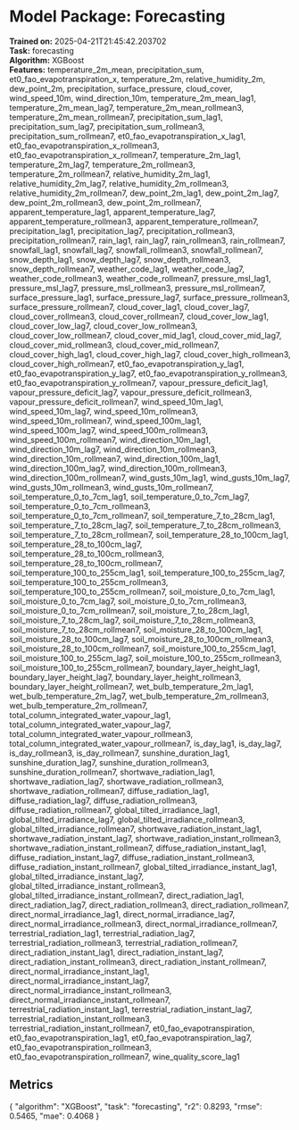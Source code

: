 
# Model Package: Forecasting

**Trained on:** 2025-04-21T21:45:42.203702  
**Task:** forecasting  
**Algorithm:** XGBoost  
**Features:** temperature_2m_mean, precipitation_sum, et0_fao_evapotranspiration_x, temperature_2m, relative_humidity_2m, dew_point_2m, precipitation, surface_pressure, cloud_cover, wind_speed_10m, wind_direction_10m, temperature_2m_mean_lag1, temperature_2m_mean_lag7, temperature_2m_mean_rollmean3, temperature_2m_mean_rollmean7, precipitation_sum_lag1, precipitation_sum_lag7, precipitation_sum_rollmean3, precipitation_sum_rollmean7, et0_fao_evapotranspiration_x_lag1, et0_fao_evapotranspiration_x_rollmean3, et0_fao_evapotranspiration_x_rollmean7, temperature_2m_lag1, temperature_2m_lag7, temperature_2m_rollmean3, temperature_2m_rollmean7, relative_humidity_2m_lag1, relative_humidity_2m_lag7, relative_humidity_2m_rollmean3, relative_humidity_2m_rollmean7, dew_point_2m_lag1, dew_point_2m_lag7, dew_point_2m_rollmean3, dew_point_2m_rollmean7, apparent_temperature_lag1, apparent_temperature_lag7, apparent_temperature_rollmean3, apparent_temperature_rollmean7, precipitation_lag1, precipitation_lag7, precipitation_rollmean3, precipitation_rollmean7, rain_lag1, rain_lag7, rain_rollmean3, rain_rollmean7, snowfall_lag1, snowfall_lag7, snowfall_rollmean3, snowfall_rollmean7, snow_depth_lag1, snow_depth_lag7, snow_depth_rollmean3, snow_depth_rollmean7, weather_code_lag1, weather_code_lag7, weather_code_rollmean3, weather_code_rollmean7, pressure_msl_lag1, pressure_msl_lag7, pressure_msl_rollmean3, pressure_msl_rollmean7, surface_pressure_lag1, surface_pressure_lag7, surface_pressure_rollmean3, surface_pressure_rollmean7, cloud_cover_lag1, cloud_cover_lag7, cloud_cover_rollmean3, cloud_cover_rollmean7, cloud_cover_low_lag1, cloud_cover_low_lag7, cloud_cover_low_rollmean3, cloud_cover_low_rollmean7, cloud_cover_mid_lag1, cloud_cover_mid_lag7, cloud_cover_mid_rollmean3, cloud_cover_mid_rollmean7, cloud_cover_high_lag1, cloud_cover_high_lag7, cloud_cover_high_rollmean3, cloud_cover_high_rollmean7, et0_fao_evapotranspiration_y_lag1, et0_fao_evapotranspiration_y_lag7, et0_fao_evapotranspiration_y_rollmean3, et0_fao_evapotranspiration_y_rollmean7, vapour_pressure_deficit_lag1, vapour_pressure_deficit_lag7, vapour_pressure_deficit_rollmean3, vapour_pressure_deficit_rollmean7, wind_speed_10m_lag1, wind_speed_10m_lag7, wind_speed_10m_rollmean3, wind_speed_10m_rollmean7, wind_speed_100m_lag1, wind_speed_100m_lag7, wind_speed_100m_rollmean3, wind_speed_100m_rollmean7, wind_direction_10m_lag1, wind_direction_10m_lag7, wind_direction_10m_rollmean3, wind_direction_10m_rollmean7, wind_direction_100m_lag1, wind_direction_100m_lag7, wind_direction_100m_rollmean3, wind_direction_100m_rollmean7, wind_gusts_10m_lag1, wind_gusts_10m_lag7, wind_gusts_10m_rollmean3, wind_gusts_10m_rollmean7, soil_temperature_0_to_7cm_lag1, soil_temperature_0_to_7cm_lag7, soil_temperature_0_to_7cm_rollmean3, soil_temperature_0_to_7cm_rollmean7, soil_temperature_7_to_28cm_lag1, soil_temperature_7_to_28cm_lag7, soil_temperature_7_to_28cm_rollmean3, soil_temperature_7_to_28cm_rollmean7, soil_temperature_28_to_100cm_lag1, soil_temperature_28_to_100cm_lag7, soil_temperature_28_to_100cm_rollmean3, soil_temperature_28_to_100cm_rollmean7, soil_temperature_100_to_255cm_lag1, soil_temperature_100_to_255cm_lag7, soil_temperature_100_to_255cm_rollmean3, soil_temperature_100_to_255cm_rollmean7, soil_moisture_0_to_7cm_lag1, soil_moisture_0_to_7cm_lag7, soil_moisture_0_to_7cm_rollmean3, soil_moisture_0_to_7cm_rollmean7, soil_moisture_7_to_28cm_lag1, soil_moisture_7_to_28cm_lag7, soil_moisture_7_to_28cm_rollmean3, soil_moisture_7_to_28cm_rollmean7, soil_moisture_28_to_100cm_lag1, soil_moisture_28_to_100cm_lag7, soil_moisture_28_to_100cm_rollmean3, soil_moisture_28_to_100cm_rollmean7, soil_moisture_100_to_255cm_lag1, soil_moisture_100_to_255cm_lag7, soil_moisture_100_to_255cm_rollmean3, soil_moisture_100_to_255cm_rollmean7, boundary_layer_height_lag1, boundary_layer_height_lag7, boundary_layer_height_rollmean3, boundary_layer_height_rollmean7, wet_bulb_temperature_2m_lag1, wet_bulb_temperature_2m_lag7, wet_bulb_temperature_2m_rollmean3, wet_bulb_temperature_2m_rollmean7, total_column_integrated_water_vapour_lag1, total_column_integrated_water_vapour_lag7, total_column_integrated_water_vapour_rollmean3, total_column_integrated_water_vapour_rollmean7, is_day_lag1, is_day_lag7, is_day_rollmean3, is_day_rollmean7, sunshine_duration_lag1, sunshine_duration_lag7, sunshine_duration_rollmean3, sunshine_duration_rollmean7, shortwave_radiation_lag1, shortwave_radiation_lag7, shortwave_radiation_rollmean3, shortwave_radiation_rollmean7, diffuse_radiation_lag1, diffuse_radiation_lag7, diffuse_radiation_rollmean3, diffuse_radiation_rollmean7, global_tilted_irradiance_lag1, global_tilted_irradiance_lag7, global_tilted_irradiance_rollmean3, global_tilted_irradiance_rollmean7, shortwave_radiation_instant_lag1, shortwave_radiation_instant_lag7, shortwave_radiation_instant_rollmean3, shortwave_radiation_instant_rollmean7, diffuse_radiation_instant_lag1, diffuse_radiation_instant_lag7, diffuse_radiation_instant_rollmean3, diffuse_radiation_instant_rollmean7, global_tilted_irradiance_instant_lag1, global_tilted_irradiance_instant_lag7, global_tilted_irradiance_instant_rollmean3, global_tilted_irradiance_instant_rollmean7, direct_radiation_lag1, direct_radiation_lag7, direct_radiation_rollmean3, direct_radiation_rollmean7, direct_normal_irradiance_lag1, direct_normal_irradiance_lag7, direct_normal_irradiance_rollmean3, direct_normal_irradiance_rollmean7, terrestrial_radiation_lag1, terrestrial_radiation_lag7, terrestrial_radiation_rollmean3, terrestrial_radiation_rollmean7, direct_radiation_instant_lag1, direct_radiation_instant_lag7, direct_radiation_instant_rollmean3, direct_radiation_instant_rollmean7, direct_normal_irradiance_instant_lag1, direct_normal_irradiance_instant_lag7, direct_normal_irradiance_instant_rollmean3, direct_normal_irradiance_instant_rollmean7, terrestrial_radiation_instant_lag1, terrestrial_radiation_instant_lag7, terrestrial_radiation_instant_rollmean3, terrestrial_radiation_instant_rollmean7, et0_fao_evapotranspiration, et0_fao_evapotranspiration_lag1, et0_fao_evapotranspiration_lag7, et0_fao_evapotranspiration_rollmean3, et0_fao_evapotranspiration_rollmean7, wine_quality_score_lag1

## Metrics
{
    "algorithm": "XGBoost",
    "task": "forecasting",
    "r2": 0.8293,
    "rmse": 0.5465,
    "mae": 0.4068
}
        